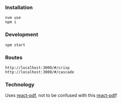### Installation

```
nvm use
npm i
```

### Development

```
npm start
```

### Routes

```
http://localhost:3000/#/crisp
http://localhost:3000/#/cascade
```

### Technology

Uses [react-pdf](https://react-pdf.org/), not to be confused with this [react-pdf](https://projects.wojtekmaj.pl/react-pdf/)!
